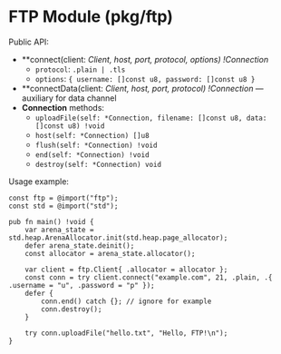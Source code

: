 # FTP Module (pkg/ftp)

Public API:

- **connect(client: *Client, host, port, protocol, options) !*Connection**
  - `protocol`: `.plain | .tls`
  - `options`: `{ username: []const u8, password: []const u8 }`
- **connectData(client: *Client, host, port, protocol) !*Connection** — auxiliary for data channel
- **Connection** methods:
  - `uploadFile(self: *Connection, filename: []const u8, data: []const u8) !void`
  - `host(self: *Connection) []u8`
  - `flush(self: *Connection) !void`
  - `end(self: *Connection) !void`
  - `destroy(self: *Connection) void`

Usage example:

```zig
const ftp = @import("ftp");
const std = @import("std");

pub fn main() !void {
    var arena_state = std.heap.ArenaAllocator.init(std.heap.page_allocator);
    defer arena_state.deinit();
    const allocator = arena_state.allocator();

    var client = ftp.Client{ .allocator = allocator };
    const conn = try client.connect("example.com", 21, .plain, .{ .username = "u", .password = "p" });
    defer {
        conn.end() catch {}; // ignore for example
        conn.destroy();
    }

    try conn.uploadFile("hello.txt", "Hello, FTP!\n");
}
```
